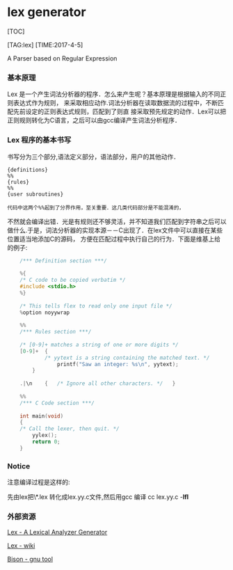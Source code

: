 
# lex generator

[TOC]

[TAG:lex]
[TIME:2017-4-5]

A Parser based on Regular Expression


### 基本原理

   Lex 是一个产生词法分析器的程序．怎么来产生呢？基本原理是根据输入的不同正则表达式作为规则，
来采取相应动作.词法分析器在读取数据流的过程中，不断匹配先前设定的正则表达式规则，匹配到了则直
接采取预先规定的动作．Lex可以把正则规则转化为C语言，之后可以由gcc编译产生词法分析程序．


### Lex 程序的基本书写

书写分为三个部分,语法定义部分，语法部分，用户的其他动作．

    {definitions}
    %%
    {rules}
    %%
    {user subroutines}

    代码中这两个%%起到了分界作用，至关重要．这几类代码部分是不能混淆的，
不然就会编译出错．光是有规则还不够灵活，并不知道我们匹配到字符串之后可以
做什么.于是，词法分析器的实现本源－－C出现了．在lex文件中可以直接在某些位置适当地添加C的源码，
方便在匹配过程中执行自己的行为．下面是维基上给的例子:
``` C
    /*** Definition section ***/
    
    %{
    /* C code to be copied verbatim */
    #include <stdio.h>
    %}
    
    /* This tells flex to read only one input file */
    %option noyywrap
    
    %%
    /*** Rules section ***/
    
    /* [0-9]+ matches a string of one or more digits */
    [0-9]+  {
            /* yytext is a string containing the matched text. */
                printf("Saw an integer: %s\n", yytext);
        }
    
    .|\n    {   /* Ignore all other characters. */   }
    
    %%
    /*** C Code section ***/
    
    int main(void)
    {
    /* Call the lexer, then quit. */
        yylex();
        return 0;
    }
```

### Notice

注意编译过程是这样的:

先由lex把\\\*.lex 转化成lex.yy.c文件,然后用gcc 编译 cc lex.yy.c -**lfl**

### 外部资源

[Lex - A Lexical Analyzer Generator](http://dinosaur.compilertools.net/lex/)

[Lex - wiki](https://en.wikipedia.org/wiki/Lex)

[Bison - gnu tool](https://www.gnu.org/software/bison/)

